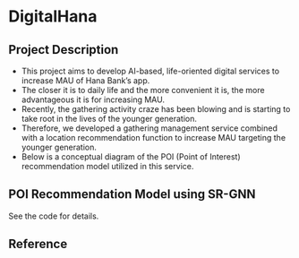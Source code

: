 # DigitalHana
## Project Description
- This project aims to develop AI-based, life-oriented digital services to increase MAU of Hana Bank’s app.
- The closer it is to daily life and the more convenient it is, the more advantageous it is for increasing MAU.
- Recently, the gathering activity craze has been blowing and is starting to take root in the lives of the younger generation.
- Therefore, we developed a gathering management service combined with a location recommendation function to increase MAU targeting the younger generation.
- Below is a conceptual diagram of the POI (Point of Interest) recommendation model utilized in this service.  
## POI Recommendation Model using SR-GNN

See the code for details.

## Reference
